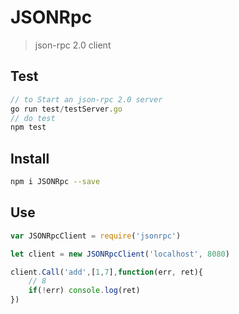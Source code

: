 # JSONRpc

> json-rpc 2.0 client

## Test
```javascript
// to Start an json-rpc 2.0 server 
go run test/testServer.go
// do test
npm test
```

## Install
```bash
npm i JSONRpc --save
```

## Use
```javascript
var JSONRpcClient = require('jsonrpc')

let client = new JSONRpcClient('localhost', 8080)

client.Call('add',[1,7],function(err, ret){
    // 8
    if(!err) console.log(ret)
})
```